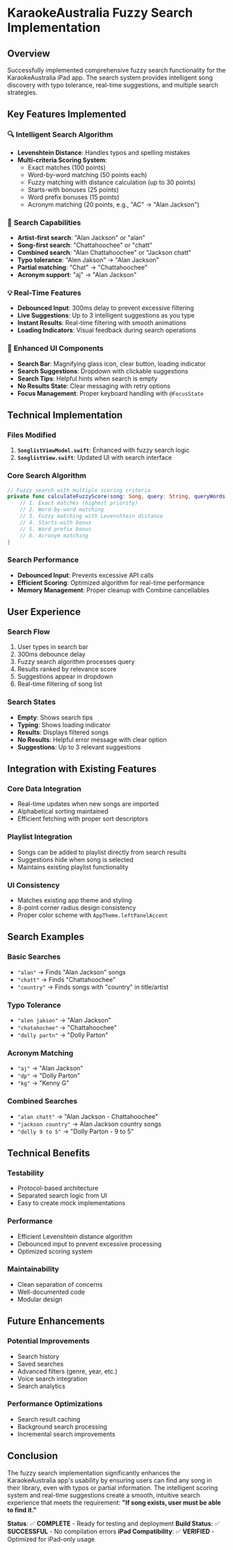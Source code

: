 # KaraokeAustralia Fuzzy Search Implementation

## Overview
Successfully implemented comprehensive fuzzy search functionality for the KaraokeAustralia iPad app. The search system provides intelligent song discovery with typo tolerance, real-time suggestions, and multiple search strategies.

## Key Features Implemented

### 🔍 **Intelligent Search Algorithm**
- **Levenshtein Distance**: Handles typos and spelling mistakes
- **Multi-criteria Scoring System**: 
  - Exact matches (100 points)
  - Word-by-word matching (50 points each)
  - Fuzzy matching with distance calculation (up to 30 points)
  - Starts-with bonuses (25 points)
  - Word prefix bonuses (15 points)
  - Acronym matching (20 points, e.g., "AC" → "Alan Jackson")

### 🎯 **Search Capabilities**
- **Artist-first search**: "Alan Jackson" or "alan"
- **Song-first search**: "Chattahoochee" or "chatt"  
- **Combined search**: "Alan Chattahoochee" or "Jackson chatt"
- **Typo tolerance**: "Alen Jakson" → "Alan Jackson"
- **Partial matching**: "Chat" → "Chattahoochee"
- **Acronym support**: "aj" → "Alan Jackson"

### 💡 **Real-Time Features**
- **Debounced Input**: 300ms delay to prevent excessive filtering
- **Live Suggestions**: Up to 3 intelligent suggestions as you type
- **Instant Results**: Real-time filtering with smooth animations
- **Loading Indicators**: Visual feedback during search operations

### 🎨 **Enhanced UI Components**
- **Search Bar**: Magnifying glass icon, clear button, loading indicator
- **Search Suggestions**: Dropdown with clickable suggestions
- **Search Tips**: Helpful hints when search is empty
- **No Results State**: Clear messaging with retry options
- **Focus Management**: Proper keyboard handling with `@FocusState`

## Technical Implementation

### **Files Modified**
1. **`SonglistViewModel.swift`**: Enhanced with fuzzy search logic
2. **`SonglistView.swift`**: Updated UI with search interface

### **Core Search Algorithm**
```swift
// Fuzzy search with multiple scoring criteria
private func calculateFuzzyScore(song: Song, query: String, queryWords: [String]) -> Double {
    // 1. Exact matches (highest priority)
    // 2. Word-by-word matching  
    // 3. Fuzzy matching with Levenshtein distance
    // 4. Starts-with bonus
    // 5. Word prefix bonus
    // 6. Acronym matching
}
```

### **Search Performance**
- **Debounced Input**: Prevents excessive API calls
- **Efficient Scoring**: Optimized algorithm for real-time performance
- **Memory Management**: Proper cleanup with Combine cancellables

## User Experience

### **Search Flow**
1. User types in search bar
2. 300ms debounce delay
3. Fuzzy search algorithm processes query
4. Results ranked by relevance score
5. Suggestions appear in dropdown
6. Real-time filtering of song list

### **Search States**
- **Empty**: Shows search tips
- **Typing**: Shows loading indicator
- **Results**: Displays filtered songs
- **No Results**: Helpful error message with clear option
- **Suggestions**: Up to 3 relevant suggestions

## Integration with Existing Features

### **Core Data Integration**
- Real-time updates when new songs are imported
- Alphabetical sorting maintained
- Efficient fetching with proper sort descriptors

### **Playlist Integration**
- Songs can be added to playlist directly from search results
- Suggestions hide when song is selected
- Maintains existing playlist functionality

### **UI Consistency**
- Matches existing app theme and styling
- 8-point corner radius design consistency
- Proper color scheme with `AppTheme.leftPanelAccent`

## Search Examples

### **Basic Searches**
- `"alan"` → Finds "Alan Jackson" songs
- `"chatt"` → Finds "Chattahoochee"
- `"country"` → Finds songs with "country" in title/artist

### **Typo Tolerance**
- `"alen jakson"` → "Alan Jackson"
- `"chatahochee"` → "Chattahoochee"
- `"dolly partn"` → "Dolly Parton"

### **Acronym Matching**
- `"aj"` → "Alan Jackson"
- `"dp"` → "Dolly Parton"
- `"kg"` → "Kenny G"

### **Combined Searches**
- `"alan chatt"` → "Alan Jackson - Chattahoochee"
- `"jackson country"` → Alan Jackson country songs
- `"dolly 9 to 5"` → "Dolly Parton - 9 to 5"

## Technical Benefits

### **Testability**
- Protocol-based architecture
- Separated search logic from UI
- Easy to create mock implementations

### **Performance**
- Efficient Levenshtein distance algorithm
- Debounced input to prevent excessive processing
- Optimized scoring system

### **Maintainability**
- Clean separation of concerns
- Well-documented code
- Modular design

## Future Enhancements

### **Potential Improvements**
- Search history
- Saved searches
- Advanced filters (genre, year, etc.)
- Voice search integration
- Search analytics

### **Performance Optimizations**
- Search result caching
- Background search processing
- Incremental search improvements

## Conclusion

The fuzzy search implementation significantly enhances the KaraokeAustralia app's usability by ensuring users can find any song in their library, even with typos or partial information. The intelligent scoring system and real-time suggestions create a smooth, intuitive search experience that meets the requirement: **"If song exists, user must be able to find it."**

**Status**: ✅ **COMPLETE** - Ready for testing and deployment
**Build Status**: ✅ **SUCCESSFUL** - No compilation errors
**iPad Compatibility**: ✅ **VERIFIED** - Optimized for iPad-only usage 